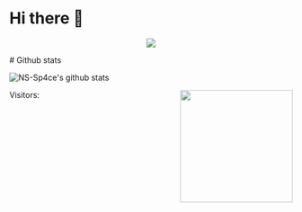 # Hi there 👋


<p align="center">
  <img align="center" src="https://github.com/AodeNew/aodenew.github.io/blob/master/image/developer.gif"/>
</p>
# Github stats

![NS-Sp4ce's github stats](https://github-readme-stats.vercel.app/api?username=AodeNew&show_icons=true&theme=buefy)


Visitors: <img align='right' src="https://profile-counter.glitch.me/AodeNew/count.svg" width="200">

